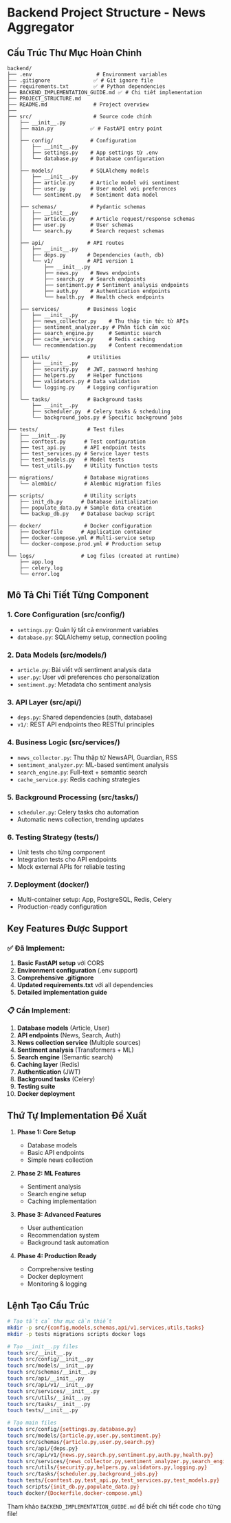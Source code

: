 # Backend Project Structure - News Aggregator

## Cấu Trúc Thư Mục Hoàn Chỉnh

```
backend/
├── .env                     # Environment variables
├── .gitignore              ✅ # Git ignore file  
├── requirements.txt        ✅ # Python dependencies
├── BACKEND_IMPLEMENTATION_GUIDE.md ✅ # Chi tiết implementation
├── PROJECT_STRUCTURE.md    
├── README.md               # Project overview
├── 
├── src/                    # Source code chính
│   ├── __init__.py
│   ├── main.py            ✅ # FastAPI entry point
│   │
│   ├── config/            # Configuration
│   │   ├── __init__.py
│   │   ├── settings.py    # App settings từ .env
│   │   └── database.py    # Database configuration
│   │
│   ├── models/            # SQLAlchemy models
│   │   ├── __init__.py
│   │   ├── article.py     # Article model với sentiment
│   │   ├── user.py        # User model với preferences
│   │   └── sentiment.py   # Sentiment data model
│   │
│   ├── schemas/           # Pydantic schemas
│   │   ├── __init__.py
│   │   ├── article.py     # Article request/response schemas
│   │   ├── user.py        # User schemas
│   │   └── search.py      # Search request schemas
│   │
│   ├── api/              # API routes
│   │   ├── __init__.py
│   │   ├── deps.py       # Dependencies (auth, db)
│   │   └── v1/           # API version 1
│   │       ├── __init__.py
│   │       ├── news.py    # News endpoints
│   │       ├── search.py  # Search endpoints
│   │       ├── sentiment.py # Sentiment analysis endpoints
│   │       ├── auth.py    # Authentication endpoints
│   │       └── health.py  # Health check endpoints
│   │
│   ├── services/         # Business logic
│   │   ├── __init__.py
│   │   ├── news_collector.py    # Thu thập tin tức từ APIs
│   │   ├── sentiment_analyzer.py # Phân tích cảm xúc
│   │   ├── search_engine.py     # Semantic search
│   │   ├── cache_service.py     # Redis caching
│   │   └── recommendation.py    # Content recommendation
│   │
│   ├── utils/            # Utilities
│   │   ├── __init__.py
│   │   ├── security.py   # JWT, password hashing
│   │   ├── helpers.py    # Helper functions
│   │   ├── validators.py # Data validation
│   │   └── logging.py    # Logging configuration
│   │
│   └── tasks/            # Background tasks
│       ├── __init__.py
│       ├── scheduler.py  # Celery tasks & scheduling
│       └── background_jobs.py # Specific background jobs
│
├── tests/                # Test files
│   ├── __init__.py
│   ├── conftest.py      # Test configuration
│   ├── test_api.py      # API endpoint tests
│   ├── test_services.py # Service layer tests
│   ├── test_models.py   # Model tests
│   └── test_utils.py    # Utility function tests
│
├── migrations/          # Database migrations
│   └── alembic/         # Alembic migration files
│
├── scripts/             # Utility scripts
│   ├── init_db.py      # Database initialization
│   ├── populate_data.py # Sample data creation
│   └── backup_db.py    # Database backup script
│
├── docker/              # Docker configuration
│   ├── Dockerfile      # Application container
│   ├── docker-compose.yml # Multi-service setup
│   └── docker-compose.prod.yml # Production setup
│
└── logs/               # Log files (created at runtime)
    ├── app.log
    ├── celery.log
    └── error.log
```

## Mô Tả Chi Tiết Từng Component

### 1. **Core Configuration (src/config/)**
- `settings.py`: Quản lý tất cả environment variables
- `database.py`: SQLAlchemy setup, connection pooling

### 2. **Data Models (src/models/)**
- `article.py`: Bài viết với sentiment analysis data
- `user.py`: User với preferences cho personalization
- `sentiment.py`: Metadata cho sentiment analysis

### 3. **API Layer (src/api/)**
- `deps.py`: Shared dependencies (auth, database)
- `v1/`: REST API endpoints theo RESTful principles

### 4. **Business Logic (src/services/)**
- `news_collector.py`: Thu thập từ NewsAPI, Guardian, RSS
- `sentiment_analyzer.py`: ML-based sentiment analysis
- `search_engine.py`: Full-text + semantic search
- `cache_service.py`: Redis caching strategies

### 5. **Background Processing (src/tasks/)**
- `scheduler.py`: Celery tasks cho automation
- Automatic news collection, trending updates

### 6. **Testing Strategy (tests/)**
- Unit tests cho từng component
- Integration tests cho API endpoints
- Mock external APIs for reliable testing

### 7. **Deployment (docker/)**
- Multi-container setup: App, PostgreSQL, Redis, Celery
- Production-ready configuration

## Key Features Được Support

### ✅ Đã Implement:
1. **Basic FastAPI setup** với CORS
2. **Environment configuration** (.env support)
3. **Comprehensive .gitignore**
4. **Updated requirements.txt** với all dependencies
5. **Detailed implementation guide**

### 📋 Cần Implement:
1. **Database models** (Article, User)
2. **API endpoints** (News, Search, Auth)
3. **News collection service** (Multiple sources)
4. **Sentiment analysis** (Transformers + ML)
5. **Search engine** (Semantic search)
6. **Caching layer** (Redis)
7. **Authentication** (JWT)
8. **Background tasks** (Celery)
9. **Testing suite**
10. **Docker deployment**

## Thứ Tự Implementation Đề Xuất

1. **Phase 1: Core Setup**
   - Database models
   - Basic API endpoints
   - Simple news collection

2. **Phase 2: ML Features**
   - Sentiment analysis
   - Search engine setup
   - Caching implementation

3. **Phase 3: Advanced Features**
   - User authentication
   - Recommendation system
   - Background task automation

4. **Phase 4: Production Ready**
   - Comprehensive testing
   - Docker deployment
   - Monitoring & logging

## Lệnh Tạo Cấu Trúc

```bash
# Tạo tất cả thư mục cần thiết
mkdir -p src/{config,models,schemas,api/v1,services,utils,tasks}
mkdir -p tests migrations scripts docker logs

# Tạo __init__.py files
touch src/__init__.py
touch src/config/__init__.py
touch src/models/__init__.py
touch src/schemas/__init__.py
touch src/api/__init__.py
touch src/api/v1/__init__.py
touch src/services/__init__.py
touch src/utils/__init__.py
touch src/tasks/__init__.py
touch tests/__init__.py

# Tạo main files
touch src/config/{settings.py,database.py}
touch src/models/{article.py,user.py,sentiment.py}
touch src/schemas/{article.py,user.py,search.py}
touch src/api/{deps.py}
touch src/api/v1/{news.py,search.py,sentiment.py,auth.py,health.py}
touch src/services/{news_collector.py,sentiment_analyzer.py,search_engine.py,cache_service.py}
touch src/utils/{security.py,helpers.py,validators.py,logging.py}
touch src/tasks/{scheduler.py,background_jobs.py}
touch tests/{conftest.py,test_api.py,test_services.py,test_models.py}
touch scripts/{init_db.py,populate_data.py}
touch docker/{Dockerfile,docker-compose.yml}
```

Tham khảo `BACKEND_IMPLEMENTATION_GUIDE.md` để biết chi tiết code cho từng file!

